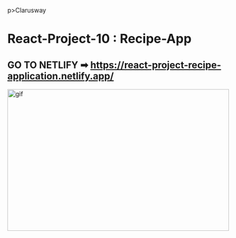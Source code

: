 p>Clarusway<img align="right"
  src="https://secure.meetupstatic.com/photos/event/3/1/b/9/600_488352729.jpeg"  width="15px"></p>

# React-Project-10 : Recipe-App

## GO TO NETLIFY ➡ https://react-project-recipe-application.netlify.app/

<p><img align="center" alt="gif" src="./src/assets/recipe-app.gif" width="500" height="320" /></p>
